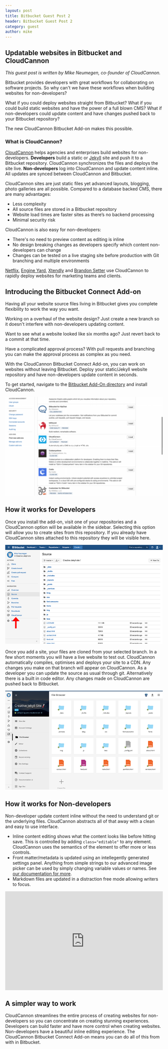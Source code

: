```yaml
---
layout: post
title: Bitbucket Guest Post 2
header: Bitbucket Guest Post 2
category: guest
author: mike
---
```


## Updatable websites in Bitbucket and CloudCannon

*This guest post is written by Mike Neumegen, co-founder of CloudCannon.*

Bitbucket provides developers with great workflows for collaborating on software projects. So why can't we have these workflows when building websites for non-developers?

What if you could deploy websites straight from Bitbucket? What if you could build static websites and have the power of a full blown CMS? What if non-developers could update content and have changes pushed back to your Bitbucket repository?

The new CloudCannon Bitbucket Add-on makes this possible.

### What is CloudCannon?

[CloudCannon](http://cloudcannon.com) helps agencies and enterprises build websites for non-developers. **Developers** build a static or [Jekyll](http://jekyllrb.com) site and push it to a Bitbucket repository. CloudCannon synchronizes the files and deploys the site live. **Non-developers** log into CloudCannon and update content inline. All updates are synced between CloudCannon and Bitbucket.

CloudCannon sites are just static files yet advanced layouts, blogging, photo galleries are all possible. Compared to a database backed CMS, there are many advantages:

* Less complexity
* All source files are stored in a Bitbucket repository
* Website load times are faster sites as there’s no backend processing
* Minimal security risk


CloudCannon is also easy for non-developers:

* There's no need to preview content as editing is inline
* No design breaking changes as developers specify which content non-developers can change
* Changes can be tested on a live staging site before production with Git branching and multiple environments


[Netflix](http://cloudcannon.com/customers/netflix/), [Engine Yard](http://cloudcannon.com/customers/engine-yard/), [Xtendly](http://cloudcannon.com/customers/xtendly/) and [Brandon Setter](http://cloudcannon.com/customers/brandon-setter/) use CloudCannon to rapidly deploy websites for marketing teams and clients.

## Introducing the Bitbucket Connect Add-on

Having all your website source files living in Bitbucket gives you complete flexibility to work the way you want.

Working on a overhaul of the website design? Just create a new branch so it doesn't interfere with non-developers updating content.

Want to see what a website looked like six months ago? Just revert back to a commit at that time.

Have a complicated approval process? With pull requests and branching you can make the approval process as complex as you need.

With the CloudCannon Bitbucket Connect Add-on, you can work on websites without leaving Bitbucket. Deploy your static/Jekyll website repository and have non-developers update content in seconds.

To get started, navigate to the [Bitbucket Add-On directory](https://bitbucket.org/account/user/mikeneumegen/addon-directory) and install CloudCannon.

![](/uploads/versions/list---x----1000-625x---.png)

## How it works for Developers

Once you install the add-on, visit one of your repositories and a CloudCannon option will be available in the sidebar. Selecting this option will allow you to create sites from this repository. If you already have CloudCannon sites attached to this repository they will be visible here.​

![](/uploads/versions/bb-source---x----900-563x---.png)

Once you add a site, your files are cloned from your selected branch. In a few short moments you will have a live website to test out. CloudCannon automatically compiles, optimises and deploys your site to a CDN. Any changes you make on that branch will appear on CloudCannon. As a developer you can update the source as usual through git. Alternatively there is a built in code editor. Any changes made on CloudCannon are pushed back to Bitbucket.​

![](/uploads/versions/screen-shot-2015-09-28-at-1.12.43-am---x----900-563x---.png)

## How it works for Non-developers

Non-developer update content inline without the need to understand git or the underlying files. CloudCannon abstracts all of that away with a clean and easy to use interface.​

* Inline content editing shows what the content looks like before hitting save. This is controlled by adding `class="editable"` to any element. CloudCannon uses the semantics of the element to offer more or less controls.
* Front matter/metadata is updated using an intellegently generated settings panel. Anything from simple strings to our advanced image picker can be used by simply changing variable values or names. See [our documentation for more](http://docs.cloudcannon.com/editing/front-matter/).
* Markdown files are updated in a distraction free mode allowing writers to focus.


<style type="text/css">.embed-container { position: relative; padding-bottom: 62.5%; height: 0; overflow: hidden; max-width: 100%; } .embed-container iframe, .embed-container object, .embed-container embed { position: absolute; top: 0; left: 0; width: 100%; height: 100%; }</style>

<div class="embed-container"><iframe src="https://www.youtube.com/embed/AgbVpvk6sV8" frameborder="0" autohide="1" controls="0" modestbranding="1" showinfo="0"></iframe></div>

## A simpler way to work

CloudCannon streamlines the entire process of creating websites for non-developers so you can concentrate on creating stunning experiences. Developers can build faster and have more control when creating websites. Non-developers have a beautiful inline editing experience. The CloudCannon Bitbucket Connect Add-on means you can do all of this from with in Bitbucket.

 
